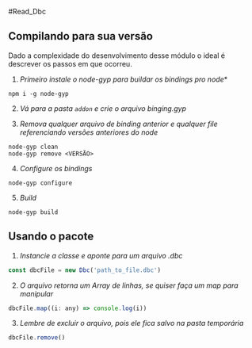 #Read_Dbc

## Compilando para sua versão

Dado a complexidade do desenvolvimento desse módulo o ideal é descrever os passos em que ocorreu.

1. *Primeiro instale o node-gyp para buildar os bindings pro node**

```
npm i -g node-gyp
```

2. *Vá para a pasta `addon` e crie o arquivo _binging.gyp_*

3. *Remova qualquer arquivo de binding anterior e qualquer file referenciando versões anteriores do node*

```
node-gyp clean
node-gyp remove <VERSÃO>
```

4. *Configure os bindings*

```
node-gyp configure
```

5. *Build*

```
node-gyp build
```


## Usando o pacote

1. *Instancie a classe e aponte para um arquivo .dbc*

```js
const dbcFile = new Dbc('path_to_file.dbc')
```

2. *O arquivo retorna um Array de linhas, se quiser faça um map para manipular*

```js
dbcFile.map((i: any) => console.log(i))
```

3. *Lembre de excluir o arquivo, pois ele fica salvo na pasta temporária*

```js
dbcFile.remove()
```